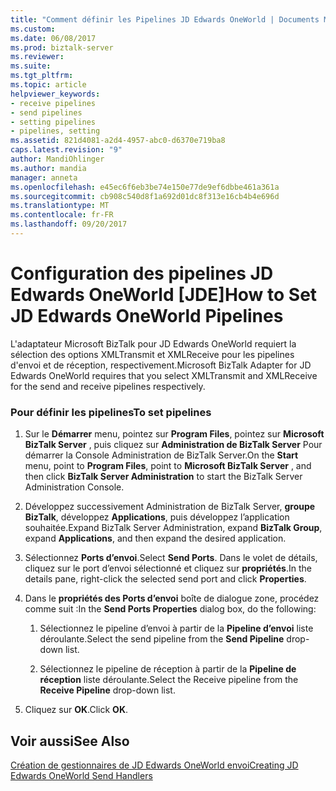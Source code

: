 ```yaml
---
title: "Comment définir les Pipelines JD Edwards OneWorld | Documents Microsoft"
ms.custom: 
ms.date: 06/08/2017
ms.prod: biztalk-server
ms.reviewer: 
ms.suite: 
ms.tgt_pltfrm: 
ms.topic: article
helpviewer_keywords:
- receive pipelines
- send pipelines
- setting pipelines
- pipelines, setting
ms.assetid: 821d4081-a2d4-4957-abc0-d6370e719ba8
caps.latest.revision: "9"
author: MandiOhlinger
ms.author: mandia
manager: anneta
ms.openlocfilehash: e45ec6f6eb3be74e150e77de9ef6dbbe461a361a
ms.sourcegitcommit: cb908c540d8f1a692d01dc8f313e16cb4b4e696d
ms.translationtype: MT
ms.contentlocale: fr-FR
ms.lasthandoff: 09/20/2017
---
```

# <a name="how-to-set-jd-edwards-oneworld-pipelines"></a><span data-ttu-id="e826c-102">Configuration des pipelines JD Edwards OneWorld [JDE]</span><span class="sxs-lookup"><span data-stu-id="e826c-102">How to Set JD Edwards OneWorld Pipelines</span></span>
<span data-ttu-id="e826c-103">L'adaptateur Microsoft BizTalk pour JD Edwards OneWorld requiert la sélection des options XMLTransmit et XMLReceive pour les pipelines d'envoi et de réception, respectivement.</span><span class="sxs-lookup"><span data-stu-id="e826c-103">Microsoft BizTalk Adapter for JD Edwards OneWorld requires that you select XMLTransmit and XMLReceive for the send and receive pipelines respectively.</span></span>  
  
### <a name="to-set-pipelines"></a><span data-ttu-id="e826c-104">Pour définir les pipelines</span><span class="sxs-lookup"><span data-stu-id="e826c-104">To set pipelines</span></span>  
  
1.  <span data-ttu-id="e826c-105">Sur le **Démarrer** menu, pointez sur **Program Files**, pointez sur **Microsoft BizTalk Server** , puis cliquez sur **Administration de BizTalk Server** Pour démarrer la Console Administration de BizTalk Server.</span><span class="sxs-lookup"><span data-stu-id="e826c-105">On the **Start** menu, point to **Program Files**, point to **Microsoft BizTalk Server** , and then click **BizTalk Server Administration** to start the BizTalk Server Administration Console.</span></span>  
  
2.  <span data-ttu-id="e826c-106">Développez successivement Administration de BizTalk Server, **groupe BizTalk**, développez **Applications**, puis développez l’application souhaitée.</span><span class="sxs-lookup"><span data-stu-id="e826c-106">Expand BizTalk Server Administration, expand **BizTalk Group**, expand **Applications**, and then expand the desired application.</span></span>  
  
3.  <span data-ttu-id="e826c-107">Sélectionnez **Ports d’envoi**.</span><span class="sxs-lookup"><span data-stu-id="e826c-107">Select **Send Ports**.</span></span> <span data-ttu-id="e826c-108">Dans le volet de détails, cliquez sur le port d’envoi sélectionné et cliquez sur **propriétés**.</span><span class="sxs-lookup"><span data-stu-id="e826c-108">In the details pane, right-click the selected send port and click **Properties**.</span></span>  
  
4.  <span data-ttu-id="e826c-109">Dans le **propriétés des Ports d’envoi** boîte de dialogue zone, procédez comme suit :</span><span class="sxs-lookup"><span data-stu-id="e826c-109">In the **Send Ports Properties** dialog box, do the following:</span></span>  
  
    1.  <span data-ttu-id="e826c-110">Sélectionnez le pipeline d’envoi à partir de la **Pipeline d’envoi** liste déroulante.</span><span class="sxs-lookup"><span data-stu-id="e826c-110">Select the send pipeline from the **Send Pipeline** drop-down list.</span></span>  
  
    2.  <span data-ttu-id="e826c-111">Sélectionnez le pipeline de réception à partir de la **Pipeline de réception** liste déroulante.</span><span class="sxs-lookup"><span data-stu-id="e826c-111">Select the Receive pipeline from the **Receive Pipeline** drop-down list.</span></span>  
  
5.  <span data-ttu-id="e826c-112">Cliquez sur **OK**.</span><span class="sxs-lookup"><span data-stu-id="e826c-112">Click **OK**.</span></span>  
  
## <a name="see-also"></a><span data-ttu-id="e826c-113">Voir aussi</span><span class="sxs-lookup"><span data-stu-id="e826c-113">See Also</span></span>  
 [<span data-ttu-id="e826c-114">Création de gestionnaires de JD Edwards OneWorld envoi</span><span class="sxs-lookup"><span data-stu-id="e826c-114">Creating JD Edwards OneWorld Send Handlers</span></span>](../core/creating-jd-edwards-oneworld-send-handlers.md)